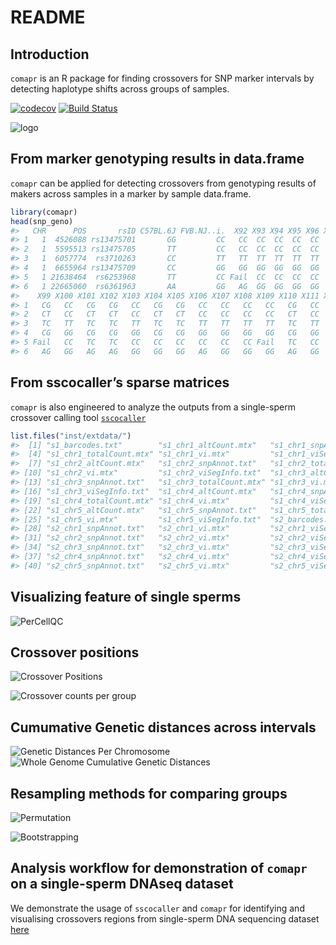 README
================

## Introduction

`comapr` is an R package for finding crossovers for SNP marker intervals
by detecting haplotype shifts across groups of samples.

[![codecov](https://codecov.io/github/ruqianl/comapr/branch/master/graphs/badge.svg)](https://codecov.io/github/ruqianl/comapr/)
[![Build
Status](https://travis-ci.com/ruqianl/comapr.svg?branch=master)](https://travis-ci.com/ruqianl/comapr)


![logo](https://gitlab.svi.edu.au/biocellgen-public/sscocaller/-/blob/master/images/hexComapr_crop.png)

## From marker genotyping results in data.frame

`comapr` can be applied for detecting crossovers from genotyping results
of makers across samples in a marker by sample data.frame.

``` r
library(comapr)
head(snp_geno)
#>   CHR      POS       rsID C57BL.6J FVB.NJ..i.  X92 X93 X94 X95 X96 X97  X98
#> 1   1  4526088 rs13475701       GG         CC   CC  CC  CC  CC  CC  CC   CG
#> 2   1  5595513 rs13475705       TT         CC   CC  CC  CC  CC  CC  CC   CT
#> 3   1  6057774  rs3710263       CC         TT   TT  TT  TT  TT  TT  TT   TC
#> 4   1  6655964 rs13475709       CC         GG   GG  GG  GG  GG  GG  GG   CG
#> 5   1 21638464  rs6253968       TT         CC Fail  CC  CC  CC  CC  CC Fail
#> 6   1 22665060  rs6361963       AA         GG   AG  GG  GG  GG  GG  GG   AG
#>    X99 X100 X101 X102 X103 X104 X105 X106 X107 X108 X109 X110 X111 X112 X113
#> 1   CG   CC   CG   CG   CC   CG   CG   CC   CC   CC   CC   CG   CC   CC   CC
#> 2   CT   CC   CT   CT   CC   CT   CT   CC   CC   CC   CC   CT   CC   CC   CC
#> 3   TC   TT   TC   TC   TT   TC   TC   TT   TT   TT   TT   TC   TT   TT   TT
#> 4   CG   GG   CG   CG   GG   CG   CG   GG   GG   GG   GG   CG   GG   GG   GG
#> 5 Fail   CC   TC   TC   CC   CC   CC   CC   CC   CC Fail   TC   CC   CC   CC
#> 6   AG   GG   AG   AG   GG   GG   GG   AG   GG   GG   GG   AG   GG   GG   GG
```

## From sscocaller’s sparse matrices

`comapr` is also engineered to analyze the outputs from a single-sperm
crossover calling tool
[`sscocaller`](https://gitlab.svi.edu.au/biocellgen-public/sscocaller)

``` r
list.files("inst/extdata/")
#>  [1] "s1_barcodes.txt"        "s1_chr1_altCount.mtx"   "s1_chr1_snpAnnot.txt"  
#>  [4] "s1_chr1_totalCount.mtx" "s1_chr1_vi.mtx"         "s1_chr1_viSegInfo.txt" 
#>  [7] "s1_chr2_altCount.mtx"   "s1_chr2_snpAnnot.txt"   "s1_chr2_totalCount.mtx"
#> [10] "s1_chr2_vi.mtx"         "s1_chr2_viSegInfo.txt"  "s1_chr3_altCount.mtx"  
#> [13] "s1_chr3_snpAnnot.txt"   "s1_chr3_totalCount.mtx" "s1_chr3_vi.mtx"        
#> [16] "s1_chr3_viSegInfo.txt"  "s1_chr4_altCount.mtx"   "s1_chr4_snpAnnot.txt"  
#> [19] "s1_chr4_totalCount.mtx" "s1_chr4_vi.mtx"         "s1_chr4_viSegInfo.txt" 
#> [22] "s1_chr5_altCount.mtx"   "s1_chr5_snpAnnot.txt"   "s1_chr5_totalCount.mtx"
#> [25] "s1_chr5_vi.mtx"         "s1_chr5_viSegInfo.txt"  "s2_barcodes.txt"       
#> [28] "s2_chr1_snpAnnot.txt"   "s2_chr1_vi.mtx"         "s2_chr1_viSegInfo.txt" 
#> [31] "s2_chr2_snpAnnot.txt"   "s2_chr2_vi.mtx"         "s2_chr2_viSegInfo.txt" 
#> [34] "s2_chr3_snpAnnot.txt"   "s2_chr3_vi.mtx"         "s2_chr3_viSegInfo.txt" 
#> [37] "s2_chr4_snpAnnot.txt"   "s2_chr4_vi.mtx"         "s2_chr4_viSegInfo.txt" 
#> [40] "s2_chr5_snpAnnot.txt"   "s2_chr5_vi.mtx"         "s2_chr5_viSegInfo.txt"
```

## Visualizing feature of single sperms

![PerCellQC](https://biocellgen-public.svi.edu.au/hinch-single-sperm-DNA-seq-processing/public/figure/Crossover-identification-with-sscocaller-and-comapr.Rmd/unnamed-chunk-6-1.png)

## Crossover positions

![Crossover
Positions](https://biocellgen-public.svi.edu.au/hinch-single-sperm-DNA-seq-processing/public/figure/Crossover-identification-with-sscocaller-and-comapr.Rmd/unnamed-chunk-31-1.png)

![Crossover counts per
group](https://biocellgen-public.svi.edu.au/hinch-single-sperm-DNA-seq-processing/public/figure/Crossover-identification-with-sscocaller-and-comapr.Rmd/unnamed-chunk-33-1.png)

## Cumumative Genetic distances across intervals

![Genetic Distances Per
Chromosome](https://biocellgen-public.svi.edu.au/hinch-single-sperm-DNA-seq-processing/public/figure/Crossover-identification-with-sscocaller-and-comapr.Rmd/unnamed-chunk-41-1.png)
![Whole Genome Cumulative Genetic
Distances](https://biocellgen-public.svi.edu.au/hinch-single-sperm-DNA-seq-processing/public/figure/Crossover-identification-with-sscocaller-and-comapr.Rmd/unnamed-chunk-42-1.png)

## Resampling methods for comparing groups

![Permutation](https://biocellgen-public.svi.edu.au/hinch-single-sperm-DNA-seq-processing/public/figure/Crossover-identification-with-sscocaller-and-comapr.Rmd/unnamed-chunk-48-1.png)

![Bootstrapping](https://biocellgen-public.svi.edu.au/hinch-single-sperm-DNA-seq-processing/public/figure/Crossover-identification-with-sscocaller-and-comapr.Rmd/unnamed-chunk-45-1.png)

## Analysis workflow for demonstration of `comapr` on a single-sperm DNAseq dataset

We demonstrate the usage of `sscocaller` and `comapr` for identifying
and visualising crossovers regions from single-sperm DNA sequencing
dataset
[here](https://biocellgen-public.svi.edu.au/hinch-single-sperm-DNA-seq-processing/public/Crossover-identification-with-sscocaller-and-comapr.html)
